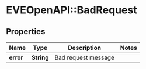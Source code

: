 # EVEOpenAPI::BadRequest

## Properties
Name | Type | Description | Notes
------------ | ------------- | ------------- | -------------
**error** | **String** | Bad request message | 



